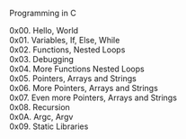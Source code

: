 Programming in C  

0x00. Hello, World  
0x01. Variables, If, Else, While  
0x02. Functions, Nested Loops  
0x03. Debugging  
0x04. More Functions Nested Loops  
0x05. Pointers, Arrays and Strings  
0x06. More Pointers, Arrays and Strings  
0x07. Even more Pointers, Arrays and Strings  
0x08. Recursion  
0x0A. Argc, Argv  
0x09. Static Libraries   
